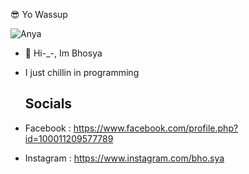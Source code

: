 😎 Yo Wassup

![Anya](https://github.com/Bhosya/Bhosya/assets/89555084/d74ed586-180a-4847-b018-be640103fd20)

- 👋 Hi-_-, Im Bhosya
- I just chillin in programming

  ## Socials
- Facebook : https://www.facebook.com/profile.php?id=100011209577789
- Instagram : https://www.instagram.com/bho.sya

<!---
Bhosya/Bhosya is a ✨ special ✨ repository because its `README.md` (this file) appears on your GitHub profile.
You can click the Preview link to take a look at your changes.
--->
